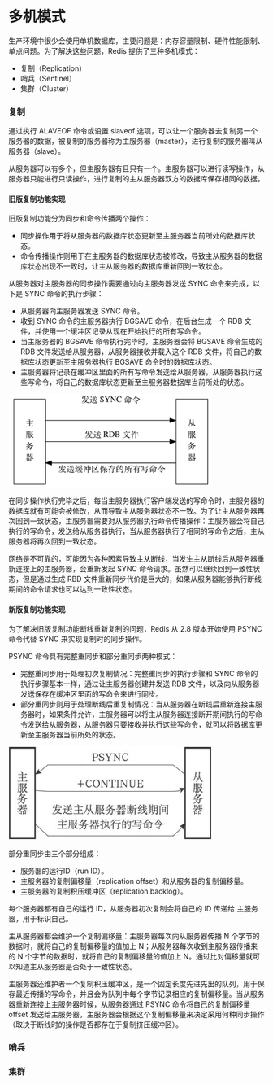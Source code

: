# 多机模式

生产环境中很少会使用单机数据库，主要问题是：内存容量限制、硬件性能限制、单点问题。为了解决这些问题，Redis 提供了三种多机模式：
- 复制（Replication）
- 哨兵（Sentinel）
- 集群（Cluster）

### 复制

通过执行 ALAVEOF 命令或设置 slaveof 选项，可以让一个服务器去复制另一个服务器的数据，被复制的服务器称为主服务器（master），进行复制的服务器叫从服务器（slave）。

从服务器可以有多个，但主服务器有且只有一个。主服务器可以进行读写操作，从服务器只能进行只读操作，进行复制的主从服务器双方的数据库保存相同的数据。

#### 旧版复制功能实现

旧版复制功能分为同步和命令传播两个操作：
- 同步操作用于将从服务器的数据库状态更新至主服务器当前所处的数据库状态。
- 命令传播操作则用于在主服务器的数据库状态被修改，导致主从服务器的数据库状态出现不一致时，让主从服务器的数据库重新回到一致状态。

从服务器对主服务器的同步操作需要通过向主服务器发送 SYNC 命令来完成，以下是 SYNC 命令的执行步骤：
- 从服务器向主服务器发送 SYNC 命令。
- 收到 SYNC 命令的主服务器执行 BGSAVE 命令，在后台生成一个 RDB 文件，并使用一个缓冲区记录从现在开始执行的所有写命令。
- 当主服务器的 BGSAVE 命令执行完毕时，主服务器会将 BGSAVE 命令生成的 RDB 文件发送给从服务器，从服务器接收并载入这个 RDB 文件，将自己的数据库状态更新至主服务器执行 BGSAVE 命令时的数据库状态。
- 主服务器将记录在缓冲区里面的所有写命令发送给从服务器，从服务器执行这些写命令，将自己的数据库状态更新至主服务器数据库当前所处的状态。

<div align="left">
    <img src="https://github.com/lazecoding/Note/blob/main/images/redis/主从SYNC命令通信过程.png" width="400px">
</div>

在同步操作执行完毕之后，每当主服务器执行客户端发送的写命令时，主服务器的数据库就有可能会被修改，从而导致主从服务器状态不一致。为了让主从服务器再次回到一致状态，主服务器需要对从服务器执行命令传播操作：主服务器会将自己执行的写命令，发送给从服务器执行，当从服务器执行了相同的写命令之后，主从服务器将再次回到一致状态。

网络是不可靠的，可能因为各种因素导致主从断线，当发生主从断线后从服务器重新连接上的主服务器，会重新发起 SYNC 命令请求。虽然可以继续回到一致性状态，但是通过生成 RBD 文件重新同步代价是巨大的，如果从服务器能够执行断线期间的命令请求也可以达到一致性状态。

#### 新版复制功能实现

为了解决旧版复制功能断线重新复制的问题，Redis 从 2.8 版本开始使用 PSYNC 命令代替 SYNC 来实现复制时的同步操作。

PSYNC 命令具有完整重同步和部分重同步两种模式：
- 完整重同步用于处理初次复制情况：完整重同步的执行步骤和 SYNC 命令的执行步骤基本一样，通过让主服务器创建并发送 RDB 文件，以及向从服务器发送保存在缓冲区里面的写命令来进行同步。
- 部分重同步则用于处理断线后重复制情况：当从服务器在断线后重新连接主服务器时，如果条件允许，主服务器可以将主从服务器连接断开期间执行的写命令发送给从服务器，从服务器只要接收并执行这些写命令，就可以将数据库更新至主服务器当前所处的状态。

<div align="left">
    <img src="https://github.com/lazecoding/Note/blob/main/images/redis/主从部分重同步过程.png" width="400px">
</div>

部分重同步由三个部分组成：
- 服务器的运行ID（run ID）。
- 主服务器的复制偏移量（replication offset）和从服务器的复制偏移量。
- 主服务器的复制积压缓冲区（replication backlog）。

每个服务器都有自己的运行 ID，从服务器初次复制会将自己的 ID 传递给 主服务器，用于标识自己。

主从服务器都会维护一个复制偏移量：主服务器每次向从服务器传播 N 个字节的数据时，就将自己的复制偏移量的值加上 N；从服务器每次收到主服务器传播来的 N 个字节的数据时，就将自己的复制偏移量的值加上 N。通过比对偏移量就可以知道主从服务器是否处于一致性状态。

主服务器还维护者一个复制积压缓冲区，是一个固定长度先进先出的队列，用于保存最近传播的写命令，并且会为队列中每个字节记录相应的复制偏移量。当从服务器重新连接上主服务器时候，从服务器通过 PSYNC 命令将自己的复制偏移量 offset 发送给主服务器，主服务器会根据这个复制偏移量来决定采用何种同步操作（取决于断线时的操作是否都存在于复制挤压缓冲区）。

### 哨兵


### 集群